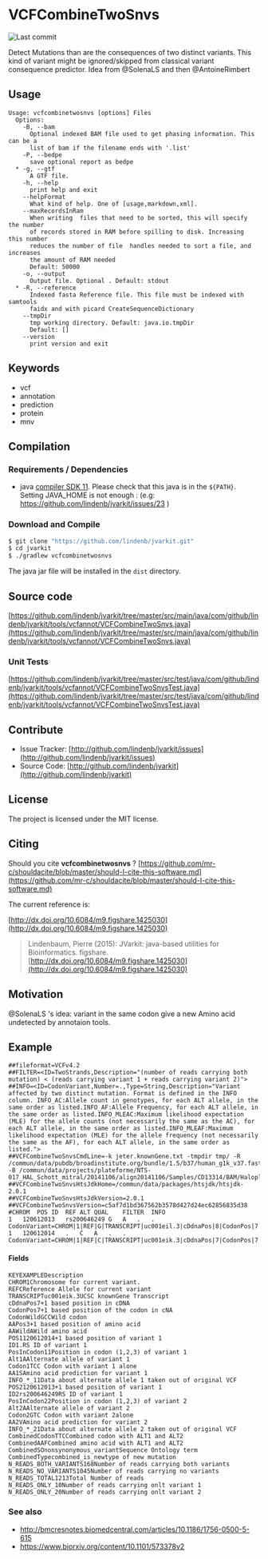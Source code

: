 # VCFCombineTwoSnvs

![Last commit](https://img.shields.io/github/last-commit/lindenb/jvarkit.png)

Detect Mutations than are the consequences of two distinct variants. This kind of variant might be ignored/skipped from classical variant consequence predictor. Idea from @SolenaLS and then @AntoineRimbert


## Usage

```
Usage: vcfcombinetwosnvs [options] Files
  Options:
    -B, --bam
      Optional indexed BAM file used to get phasing information. This can be a 
      list of bam if the filename ends with '.list'
    -P, --bedpe
      save optional report as bedpe
  * -g, --gtf
      A GTF file.
    -h, --help
      print help and exit
    --helpFormat
      What kind of help. One of [usage,markdown,xml].
    --maxRecordsInRam
      When writing  files that need to be sorted, this will specify the number 
      of records stored in RAM before spilling to disk. Increasing this number 
      reduces the number of file  handles needed to sort a file, and increases 
      the amount of RAM needed
      Default: 50000
    -o, --output
      Output file. Optional . Default: stdout
  * -R, --reference
      Indexed fasta Reference file. This file must be indexed with samtools 
      faidx and with picard CreateSequenceDictionary
    --tmpDir
      tmp working directory. Default: java.io.tmpDir
      Default: []
    --version
      print version and exit

```


## Keywords

 * vcf
 * annotation
 * prediction
 * protein
 * mnv


## Compilation

### Requirements / Dependencies

* java [compiler SDK 11](https://jdk.java.net/11/). Please check that this java is in the `${PATH}`. Setting JAVA_HOME is not enough : (e.g: https://github.com/lindenb/jvarkit/issues/23 )


### Download and Compile

```bash
$ git clone "https://github.com/lindenb/jvarkit.git"
$ cd jvarkit
$ ./gradlew vcfcombinetwosnvs
```

The java jar file will be installed in the `dist` directory.

## Source code 

[https://github.com/lindenb/jvarkit/tree/master/src/main/java/com/github/lindenb/jvarkit/tools/vcfannot/VCFCombineTwoSnvs.java](https://github.com/lindenb/jvarkit/tree/master/src/main/java/com/github/lindenb/jvarkit/tools/vcfannot/VCFCombineTwoSnvs.java)

### Unit Tests

[https://github.com/lindenb/jvarkit/tree/master/src/test/java/com/github/lindenb/jvarkit/tools/vcfannot/VCFCombineTwoSnvsTest.java](https://github.com/lindenb/jvarkit/tree/master/src/test/java/com/github/lindenb/jvarkit/tools/vcfannot/VCFCombineTwoSnvsTest.java)


## Contribute

- Issue Tracker: [http://github.com/lindenb/jvarkit/issues](http://github.com/lindenb/jvarkit/issues)
- Source Code: [http://github.com/lindenb/jvarkit](http://github.com/lindenb/jvarkit)

## License

The project is licensed under the MIT license.

## Citing

Should you cite **vcfcombinetwosnvs** ? [https://github.com/mr-c/shouldacite/blob/master/should-I-cite-this-software.md](https://github.com/mr-c/shouldacite/blob/master/should-I-cite-this-software.md)

The current reference is:

[http://dx.doi.org/10.6084/m9.figshare.1425030](http://dx.doi.org/10.6084/m9.figshare.1425030)

> Lindenbaum, Pierre (2015): JVarkit: java-based utilities for Bioinformatics. figshare.
> [http://dx.doi.org/10.6084/m9.figshare.1425030](http://dx.doi.org/10.6084/m9.figshare.1425030)


## Motivation

@SolenaLS 's idea: variant in the same codon give a new Amino acid undetected by annotaion tools.

## Example

```
##fileformat=VCFv4.2
##FILTER=<ID=TwoStrands,Description="(number of reads carrying both mutation) < (reads carrying variant 1 + reads carrying variant 2)">
##INFO=<ID=CodonVariant,Number=.,Type=String,Description="Variant affected by two distinct mutation. Format is defined in the INFO column. INFO_AC:Allele count in genotypes, for each ALT allele, in the same order as listed.INFO_AF:Allele Frequency, for each ALT allele, in the same order as listed.INFO_MLEAC:Maximum likelihood expectation (MLE) for the allele counts (not necessarily the same as the AC), for each ALT allele, in the same order as listed.INFO_MLEAF:Maximum likelihood expectation (MLE) for the allele frequency (not necessarily the same as the AF), for each ALT allele, in the same order as listed.">
##VCFCombineTwoSnvsCmdLine=-k jeter.knownGene.txt -tmpdir tmp/ -R /commun/data/pubdb/broadinstitute.org/bundle/1.5/b37/human_g1k_v37.fasta -B /commun/data/projects/plateforme/NTS-017_HAL_Schott_mitral/20141106/align20141106/Samples/CD13314/BAM/Haloplex20141106_CD13314_final.bam
##VCFCombineTwoSnvsHtsJdkHome=/commun/data/packages/htsjdk/htsjdk-2.0.1
##VCFCombineTwoSnvsHtsJdkVersion=2.0.1
##VCFCombineTwoSnvsVersion=c5af7d1bd367562b3578d427d24ec62856835d38
#CHROM	POS	ID	REF	ALT	QUAL	FILTER	INFO
1	120612013	rs200646249	G	A	.	.	CodonVariant=CHROM|1|REF|G|TRANSCRIPT|uc001eil.3|cDdnaPos|8|CodonPos|7|CodonWild|GCC|AAPos|3|AAWild|A|POS1|120612013|ID1|rs200646249|PosInCodon1|2|Alt1|A|Codon1|GTC|AA1|V|INFO_MLEAC_1|1|INFO_AC_1|1|INFO_MLEAF_1|0.500|INFO_AF_1|0.500|POS2|120612014|ID2|.|PosInCodon2|1|Alt2|A|Codon2|TCC|AA2|S|INFO_MLEAC_2|1|INFO_AC_2|1|INFO_MLEAF_2|0.500|INFO_AF_2|0.500|CombinedCodon|TTC|CombinedAA|F|CombinedSO|nonsynonymous_variant|CombinedType|combined_is_new|N_READS_BOTH_VARIANTS|168|N_READS_NO_VARIANTS|1045|N_READS_TOTAL|1213|N_READS_ONLY_1|0|N_READS_ONLY_2|0,CHROM|1|REF|G|TRANSCRIPT|uc001eik.3|cDdnaPos|8|CodonPos|7|CodonWild|GCC|AAPos|3|AAWild|A|POS1|120612013|ID1|rs200646249|PosInCodon1|2|Alt1|A|Codon1|GTC|AA1|V|INFO_MLEAC_1|1|INFO_AC_1|1|INFO_MLEAF_1|0.500|INFO_AF_1|0.500|POS2|120612014|ID2|.|PosInCodon2|1|Alt2|A|Codon2|TCC|AA2|S|INFO_MLEAC_2|1|INFO_AC_2|1|INFO_MLEAF_2|0.500|INFO_AF_2|0.500|CombinedCodon|TTC|CombinedAA|F|CombinedSO|nonsynonymous_variant|CombinedType|combined_is_new|N_READS_BOTH_VARIANTS|168|N_READS_NO_VARIANTS|1045|N_READS_TOTAL|1213|N_READS_ONLY_1|0|N_READS_ONLY_2|0;EXAC03_AC_NFE=641;EXAC03_AN_NFE=48948
1	120612014	.	C	A	.	.	CodonVariant=CHROM|1|REF|C|TRANSCRIPT|uc001eik.3|cDdnaPos|7|CodonPos|7|CodonWild|GCC|AAPos|3|AAWild|A|POS1|120612014|ID1|.|PosInCodon1|1|Alt1|A|Codon1|TCC|AA1|S|INFO_MLEAC_1|1|INFO_AC_1|1|INFO_MLEAF_1|0.500|INFO_AF_1|0.500|POS2|120612013|ID2|rs200646249|PosInCodon2|2|Alt2|A|Codon2|GTC|AA2|V|INFO_MLEAC_2|1|INFO_AC_2|1|INFO_MLEAF_2|0.500|INFO_AF_2|0.500|CombinedCodon|TTC|CombinedAA|F|CombinedSO|nonsynonymous_variant|CombinedType|combined_is_new|N_READS_BOTH_VARIANTS|168|N_READS_NO_VARIANTS|1045|N_READS_TOTAL|1213|N_READS_ONLY_1|0|N_READS_ONLY_2|0,CHROM|1|REF|C|TRANSCRIPT|uc001eil.3|cDdnaPos|7|CodonPos|7|CodonWild|GCC|AAPos|3|AAWild|A|POS1|120612014|ID1|.|PosInCodon1|1|Alt1|A|Codon1|TCC|AA1|S|INFO_MLEAC_1|1|INFO_AC_1|1|INFO_MLEAF_1|0.500|INFO_AF_1|0.500|POS2|120612013|ID2|rs200646249|PosInCodon2|2|Alt2|A|Codon2|GTC|AA2|V|INFO_MLEAC_2|1|INFO_AC_2|1|INFO_MLEAF_2|0.500|INFO_AF_2|0.500|CombinedCodon|TTC|CombinedAA|F|CombinedSO|nonsynonymous_variant|CombinedType|combined_is_new|N_READS_BOTH_VARIANTS|168|N_READS_NO_VARIANTS|1045|N_READS_TOTAL|1213|N_READS_ONLY_1|0|N_READS_ONLY_2|0;EXAC03_AC_NFE=640;EXAC03_AN_NFE=48228

```

#### Fields

```
KEYEXAMPLEDescription
CHROM1Chromosome for current variant.
REFCReference Allele for current variant
TRANSCRIPTuc001eik.3UCSC knownGene Transcript
cDdnaPos7+1 based position in cDNA
CodonPos7+1 based position of the codon in cNA
CodonWildGCCWild codon
AAPos3+1 based position of amino acid
AAWildAWild amino acid
POS1120612014+1 based position of variant 1
ID1.RS ID of variant 1
PosInCodon11Position in codon (1,2,3) of variant 1
Alt1AAlternate allele of variant 1
Codon1TCC Codon with variant 1 alone
AA1SAmino acid prediction for variant 1
INFO_*_11Data about alternate allele 1 taken out of original VCF
POS2120612013+1 based position of variant 1
ID2rs200646249RS ID of variant 1
PosInCodon22Position in codon (1,2,3) of variant 2
Alt2AAlternate allele of variant 2
Codon2GTC Codon with variant 2alone
AA2VAmino acid prediction for variant 2
INFO_*_21Data about alternate allele 2 taken out of original VCF
CombinedCodonTTCCombined codon with ALT1 and ALT2
CombinedAAFCombined amino acid with ALT1 and ALT2
CombinedSOnonsynonymous_variantSequence Ontology term
CombinedTypecombined_is_newtype of new mutation
N_READS_BOTH_VARIANTS168Number of reads carrying both variants
N_READS_NO_VARIANTS1045Number of reads carrying no variants
N_READS_TOTAL1213Total Number of reads
N_READS_ONLY_10Number of reads carrying onlt variant 1
N_READS_ONLY_20Number of reads carrying onlt variant 2
```

### See also

 * http://bmcresnotes.biomedcentral.com/articles/10.1186/1756-0500-5-615
 * https://www.biorxiv.org/content/10.1101/573378v2

